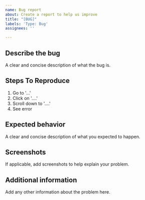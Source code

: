 ```yaml
---
name: Bug report
about: Create a report to help us improve
title: "[BUG]"
labels: 'Type: Bug'
assignees: ''

---
```


## Describe the bug
A clear and concise description of what the bug is.

## Steps To Reproduce
1. Go to '...'
2. Click on '....'
3. Scroll down to '....'
4. See error

## Expected behavior
A clear and concise description of what you expected to happen.

## Screenshots
If applicable, add screenshots to help explain your problem.

## Additional information
Add any other information about the problem here.
